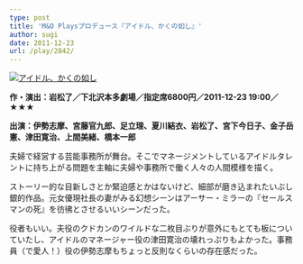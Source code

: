 ```yaml
---
type: post
title: 'M&O Playsプロデュース『アイドル、かくの如し』'
author: sugi
date: 2011-12-23
url: /play/2842/
---
```

<a href="http://asharpminor.com/play-aidoru_kakuno_gotoshi/chirashi_omote_a" onclick="_gaq.push(['_trackEvent', 'outbound-article', 'http://asharpminor.com/play-aidoru_kakuno_gotoshi/chirashi_omote_a', '']);" rel="attachment wp-att-2844"><img src="http://i2.wp.com/asharpminor.com/wp-content/uploads/2011/12/aidoru_kakuno_gotoshi.jpg?resize=170%2C240" alt="アイドル、かくの如し" title="アイドル、かくの如し" class="alignleft size-full wp-image-2844" data-recalc-dims="1" /></a>

**作・演出：岩松了／下北沢本多劇場／指定席6800円／2011-12-23 19:00／★★★**

**出演：伊勢志摩、宮藤官九郎、足立理、夏川結衣、岩松了、宮下今日子、金子岳憲、津田寛治、上間美緒、橋本一郎**

夫婦で経営する芸能事務所が舞台。そこでマネージメントしているアイドルタレントに持ち上がる問題を主軸に夫婦や事務所で働く人々の人間模様を描く。

ストーリー的な目新しさとか緊迫感とかはないけど、細部が磨き込まれたいぶし銀的作品。元女優現社長の妻がみる幻想シーンはアーサー・ミラーの『セールスマンの死』を彷彿とさせるいいシーンだった。

役者もいい。夫役のクドカンのワイルドな二枚目ぶりが意外にもとても板についていたし、アイドルのマネージャー役の津田寛治の壊れっぷりもよかった。事務員（で愛人！）役の伊勢志摩もちょっと反則なくらいの存在感だった。
